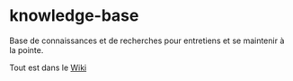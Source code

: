 knowledge-base
==============

Base de connaissances et de recherches pour entretiens et se maintenir à la pointe.

Tout est dans le [Wiki](https://github.com/BlueInt32/knowledge-base/wiki)
